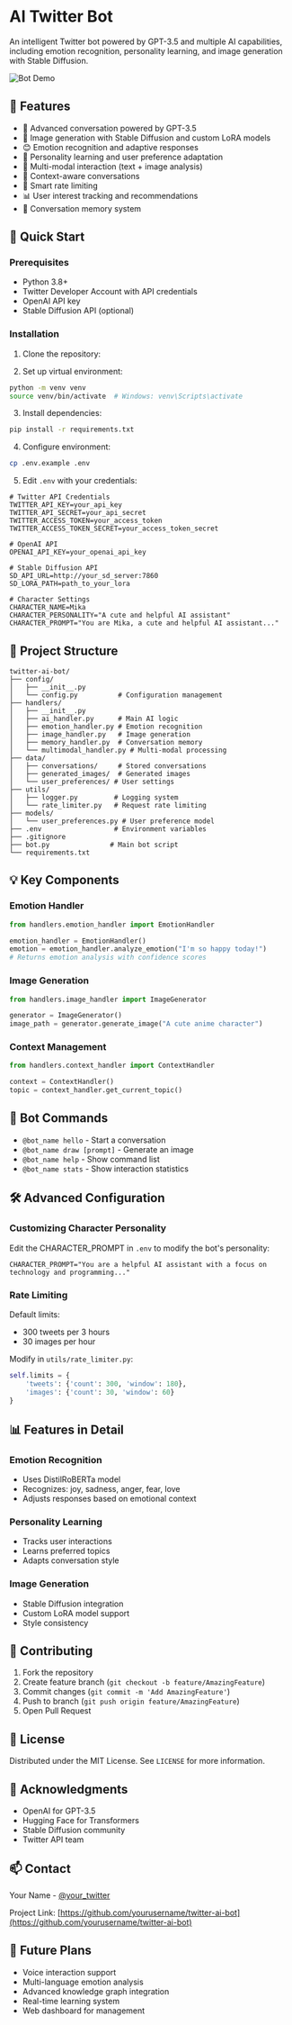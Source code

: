 # AI Twitter Bot

An intelligent Twitter bot powered by GPT-3.5 and multiple AI capabilities, including emotion recognition, personality learning, and image generation with Stable Diffusion.

![Bot Demo](docs/images/demo.gif)

## 🌟 Features

- 🤖 Advanced conversation powered by GPT-3.5
- 🎨 Image generation with Stable Diffusion and custom LoRA models
- 😊 Emotion recognition and adaptive responses
- 🧠 Personality learning and user preference adaptation
- 📸 Multi-modal interaction (text + image analysis)
- 📝 Context-aware conversations
- 🔄 Smart rate limiting
- 📊 User interest tracking and recommendations
- 📓 Conversation memory system

## 🚀 Quick Start

### Prerequisites

- Python 3.8+
- Twitter Developer Account with API credentials
- OpenAI API key
- Stable Diffusion API (optional)

### Installation

1. Clone the repository:

2. Set up virtual environment:
```bash
python -m venv venv
source venv/bin/activate  # Windows: venv\Scripts\activate
```

3. Install dependencies:
```bash
pip install -r requirements.txt
```

4. Configure environment:
```bash
cp .env.example .env
```

5. Edit `.env` with your credentials:
```env
# Twitter API Credentials
TWITTER_API_KEY=your_api_key
TWITTER_API_SECRET=your_api_secret
TWITTER_ACCESS_TOKEN=your_access_token
TWITTER_ACCESS_TOKEN_SECRET=your_access_token_secret

# OpenAI API
OPENAI_API_KEY=your_openai_api_key

# Stable Diffusion API
SD_API_URL=http://your_sd_server:7860
SD_LORA_PATH=path_to_your_lora

# Character Settings
CHARACTER_NAME=Mika
CHARACTER_PERSONALITY="A cute and helpful AI assistant"
CHARACTER_PROMPT="You are Mika, a cute and helpful AI assistant..."
```

## 📁 Project Structure

```
twitter-ai-bot/
├── config/
│   ├── __init__.py
│   └── config.py          # Configuration management
├── handlers/
│   ├── __init__.py
│   ├── ai_handler.py      # Main AI logic
│   ├── emotion_handler.py # Emotion recognition
│   ├── image_handler.py   # Image generation
│   ├── memory_handler.py  # Conversation memory
│   └── multimodal_handler.py # Multi-modal processing
├── data/
│   ├── conversations/     # Stored conversations
│   ├── generated_images/  # Generated images
│   └── user_preferences/ # User settings
├── utils/
│   ├── logger.py         # Logging system
│   └── rate_limiter.py   # Request rate limiting
├── models/
│   └── user_preferences.py # User preference model
├── .env                  # Environment variables
├── .gitignore
├── bot.py               # Main bot script
└── requirements.txt
```

## 💡 Key Components

### Emotion Handler
```python
from handlers.emotion_handler import EmotionHandler

emotion_handler = EmotionHandler()
emotion = emotion_handler.analyze_emotion("I'm so happy today!")
# Returns emotion analysis with confidence scores
```

### Image Generation
```python
from handlers.image_handler import ImageGenerator

generator = ImageGenerator()
image_path = generator.generate_image("A cute anime character")
```

### Context Management
```python
from handlers.context_handler import ContextHandler

context = ContextHandler()
topic = context_handler.get_current_topic()
```

## 🤖 Bot Commands

- `@bot_name hello` - Start a conversation
- `@bot_name draw [prompt]` - Generate an image
- `@bot_name help` - Show command list
- `@bot_name stats` - Show interaction statistics

## 🛠 Advanced Configuration

### Customizing Character Personality

Edit the CHARACTER_PROMPT in `.env` to modify the bot's personality:

```env
CHARACTER_PROMPT="You are a helpful AI assistant with a focus on technology and programming..."
```

### Rate Limiting

Default limits:
- 300 tweets per 3 hours
- 30 images per hour

Modify in `utils/rate_limiter.py`:

```python
self.limits = {
    'tweets': {'count': 300, 'window': 180},
    'images': {'count': 30, 'window': 60}
}
```

## 📊 Features in Detail

### Emotion Recognition
- Uses DistilRoBERTa model
- Recognizes: joy, sadness, anger, fear, love
- Adjusts responses based on emotional context

### Personality Learning
- Tracks user interactions
- Learns preferred topics
- Adapts conversation style

### Image Generation
- Stable Diffusion integration
- Custom LoRA model support
- Style consistency

## 🤝 Contributing

1. Fork the repository
2. Create feature branch (`git checkout -b feature/AmazingFeature`)
3. Commit changes (`git commit -m 'Add AmazingFeature'`)
4. Push to branch (`git push origin feature/AmazingFeature`)
5. Open Pull Request

## 📝 License

Distributed under the MIT License. See `LICENSE` for more information.

## 🙏 Acknowledgments

- OpenAI for GPT-3.5
- Hugging Face for Transformers
- Stable Diffusion community
- Twitter API team

## 📫 Contact

Your Name - [@your_twitter](https://twitter.com/your_twitter)

Project Link: [https://github.com/yourusername/twitter-ai-bot](https://github.com/yourusername/twitter-ai-bot)

## 🔮 Future Plans

- Voice interaction support
- Multi-language emotion analysis
- Advanced knowledge graph integration
- Real-time learning system
- Web dashboard for management
```

